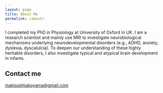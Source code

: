 ```yaml
---
layout: page
title: About Me
permalink: /about/
---
```



I completed my PhD in Physiology at University of Oxford in UK. I am a research scientist and mainly use MRI to investigate neurobiological mechanisms underlying neurodevelopmental disorders (e.g., ADHD, anxiety, dyslexia, dyscalulcia). To deepen our understanding of these highly heritable disorders, I also investigate typical and atypical brain development in infants. 


## Contact me

[makisophiakoyama@gmail.com](mailto:makisophiakoyama@gmail.com)
